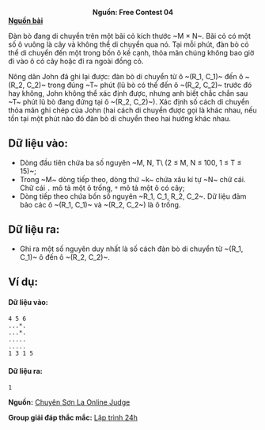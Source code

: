 **<center>Nguồn:  Free Contest 04</center>**
**[Nguồn bài](http://tjsct.wikidot.com/usaco-mar08-silver)**

Đàn bò đang di chuyển trên một bãi cỏ kích thước ~M × N~. Bãi cỏ có một số ô vuông là cây và không thể di chuyển qua nó. Tại mỗi phút, đàn bò có thể di chuyển đến một trong bốn ô kề cạnh, thỏa mãn chúng không bao giờ đi vào ô có cây hoặc đi ra ngoài đồng cỏ.

Nông dân John đã ghi lại được: đàn bò di chuyển từ ô ~(R_1, C_1)~ đến ô ~(R_2, C_2)~ trong đúng ~T~ phút (lũ bò có thể đến ô ~(R_2, C_2)~ trước đó hay không, John không thể xác định được, nhưng anh biết chắc chắn sau ~T~ phút lũ bò đang đứng tại ô ~(R_2, C_2)~). Xác định số cách di chuyển thỏa mãn ghi chép của John (hai cách di chuyển được gọi là khác nhau, nếu tồn tại một phút nào đó đàn bò di chuyển theo hai hướng khác nhau.

## Dữ liệu vào:
- Dòng đầu tiên chứa ba số nguyên ~M, N, T\ (2 ≤ M, N ≤ 100, 1 ≤ T ≤ 15)~;
- Trong ~M~ dòng tiếp theo, dòng thứ ~k~ chứa xâu kí tự ~N~ chữ cái. Chữ cái `.` mô tả một ô trống, `*` mô tả một ô có cây;
- Dòng tiếp theo chứa bốn số nguyên ~R_1, C_1, R_2, C_2~. Dữ liệu đảm bảo các ô ~(R_1, C_1)~ và ~(R_2, C_2~) là ô trống.

## Dữ liệu ra:
- Ghi ra một số nguyên duy nhất là số cách đàn bò di chuyển từ ~(R_1, C_1)~ ô đến ô ~(R_2, C_2)~.

## Ví dụ:
#### Dữ liệu vào:
```
4 5 6
...*.
...*.
.....
.....
1 3 1 5
```

#### Dữ liệu ra:
```
1
```
**Nguồn:** [Chuyên Sơn La Online Judge](http://csloj.ddns.net/)

**Group giải đáp thắc mắc:** [Lập trình 24h](https://www.facebook.com/groups/1386904321519984)